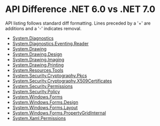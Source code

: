# API Difference .NET 6.0 vs .NET 7.0

API listing follows standard diff formatting.
Lines preceded by a '+' are additions and a '-' indicates removal.

* [System.Diagnostics](7.0.0_System.Diagnostics.md)
* [System.Diagnostics.Eventing.Reader](7.0.0_System.Diagnostics.Eventing.Reader.md)
* [System.Drawing](7.0.0_System.Drawing.md)
* [System.Drawing.Design](7.0.0_System.Drawing.Design.md)
* [System.Drawing.Imaging](7.0.0_System.Drawing.Imaging.md)
* [System.Drawing.Printing](7.0.0_System.Drawing.Printing.md)
* [System.Resources.Tools](7.0.0_System.Resources.Tools.md)
* [System.Security.Cryptography.Pkcs](7.0.0_System.Security.Cryptography.Pkcs.md)
* [System.Security.Cryptography.X509Certificates](7.0.0_System.Security.Cryptography.X509Certificates.md)
* [System.Security.Permissions](7.0.0_System.Security.Permissions.md)
* [System.Security.Policy](7.0.0_System.Security.Policy.md)
* [System.Windows.Forms](7.0.0_System.Windows.Forms.md)
* [System.Windows.Forms.Design](7.0.0_System.Windows.Forms.Design.md)
* [System.Windows.Forms.Layout](7.0.0_System.Windows.Forms.Layout.md)
* [System.Windows.Forms.PropertyGridInternal](7.0.0_System.Windows.Forms.PropertyGridInternal.md)
* [System.Xaml.Permissions](7.0.0_System.Xaml.Permissions.md)

